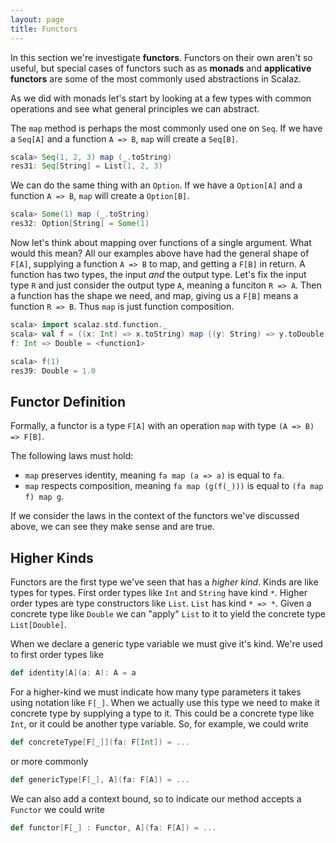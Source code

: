 ```yaml
---
layout: page
title: Functors
---
```


In this section we're investigate **functors**. Functors on their own aren't so useful, but special cases of functors such as as **monads** and **applicative functors** are some of the most commonly used abstractions in Scalaz.

As we did with monads let's start by looking at a few types with common operations and see what general principles we can abstract.

The `map` method is perhaps the most commonly used one on `Seq`. If we have a `Seq[A]` and a function `A => B`, `map` will create a `Seq[B]`.

~~~ scala
scala> Seq(1, 2, 3) map (_.toString)
res31: Seq[String] = List(1, 2, 3)
~~~

We can do the same thing with an `Option`. If we have a `Option[A]` and a function `A => B`, `map` will create a `Option[B]`.

~~~ scala
scala> Some(1) map (_.toString)
res32: Option[String] = Some(1)
~~~

Now let's think about mapping over functions of a single argument. What would this mean? All our examples above have had the general shape of `F[A]`, supplying a function `A => B` to map, and getting a `F[B]` in return. A function has two types, the input *and* the output type. Let's fix the input type `R` and just consider the output type `A`, meaning a funciton `R => A`. Then a function has the shape we need, and map, giving us a `F[B]` means a function `R => B`. Thus `map` is just function composition.

~~~ scala
scala> import scalaz.std.function._
scala> val f = ((x: Int) => x.toString) map ((y: String) => y.toDouble)
f: Int => Double = <function1>

scala> f(1)
res39: Double = 1.0
~~~


## Functor Definition

Formally, a functor is a type `F[A]` with an operation `map` with type `(A => B) => F[B]`.

The following laws must hold:

- `map` preserves identity, meaning `fa map (a => a)` is equal to `fa`.
- `map` respects composition, meaning `fa map (g(f(_)))` is equal to `(fa map f) map g`.

If we consider the laws in the context of the functors we've discussed above, we can see they make sense and are true.


## Higher Kinds

Functors are the first type we've seen that has a *higher kind*. Kinds are like types for types. First order types like `Int` and `String` have kind `*`. Higher order types are type constructors like `List`. `List` has kind `* => *`. Given a concrete type like `Double` we can "apply" `List` to it to yield the concrete type `List[Double]`.

When we declare a generic type variable we must give it's kind. We're used to first order types like

~~~ scala
def identity[A](a: A): A = a
~~~

For a higher-kind we must indicate how many type parameters it takes using notation like `F[_]`. When we actually use this type we need to make it concrete type by supplying a type to it. This could be a concrete type like `Int`, or it could be another type variable. So, for example, we could write

~~~ scala
def concreteType[F[_]](fa: F[Int]) = ...
~~~

or more commonly

~~~ scala
def genericType[F[_], A](fa: F[A]) = ...
~~~

We can also add a context bound, so to indicate our method accepts a `Functor` we could write

~~~ scala
def functor[F[_] : Functor, A](fa: F[A]) = ...
~~~
